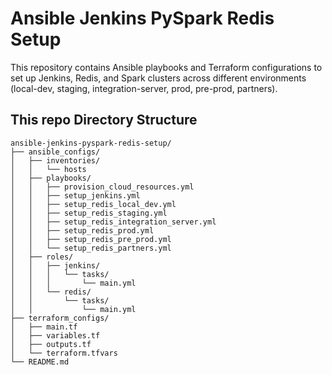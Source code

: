 # Ansible Jenkins PySpark Redis Setup

This repository contains Ansible playbooks and Terraform configurations to set up Jenkins, Redis, and Spark clusters across different environments (local-dev, staging, integration-server, prod, pre-prod, partners).

## This repo Directory Structure

```plaintext
ansible-jenkins-pyspark-redis-setup/
├── ansible_configs/
│   ├── inventories/
│   │   └── hosts
│   ├── playbooks/
│   │   ├── provision_cloud_resources.yml
│   │   ├── setup_jenkins.yml
│   │   ├── setup_redis_local_dev.yml
│   │   ├── setup_redis_staging.yml
│   │   ├── setup_redis_integration_server.yml
│   │   ├── setup_redis_prod.yml
│   │   ├── setup_redis_pre_prod.yml
│   │   └── setup_redis_partners.yml
│   ├── roles/
│   │   ├── jenkins/
│   │   │   └── tasks/
│   │   │       └── main.yml
│   │   └── redis/
│   │       └── tasks/
│   │           └── main.yml
├── terraform_configs/
│   ├── main.tf
│   ├── variables.tf
│   ├── outputs.tf
│   └── terraform.tfvars
└── README.md
```
